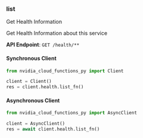 
### list <a name="list"></a>
Get Health Information

Get Health Information about this service

**API Endpoint**: `GET /health/**`

#### Synchronous Client

```python
from nvidia_cloud_functions_py import Client

client = Client()
res = client.health.list_fn()
```

#### Asynchronous Client

```python
from nvidia_cloud_functions_py import AsyncClient

client = AsyncClient()
res = await client.health.list_fn()
```
